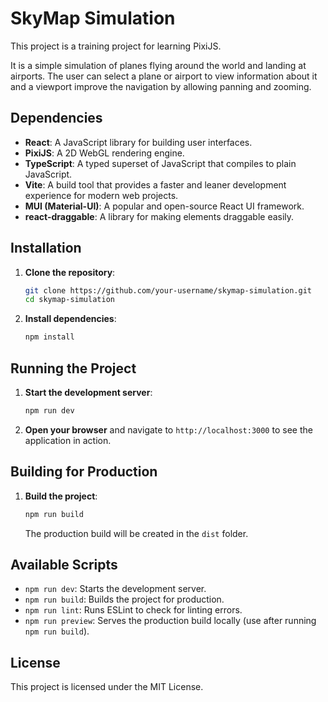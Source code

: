 # SkyMap Simulation

This project is a training project for learning PixiJS. 

It is a simple simulation of planes flying around the world and landing at airports. The user can select a plane or airport to view information about it and a viewport improve the navigation by allowing panning and zooming.

## Dependencies

- **React**: A JavaScript library for building user interfaces.
- **PixiJS**: A 2D WebGL rendering engine.
- **TypeScript**: A typed superset of JavaScript that compiles to plain JavaScript.
- **Vite**: A build tool that provides a faster and leaner development experience for modern web projects.
- **MUI (Material-UI)**: A popular and open-source React UI framework.
- **react-draggable**: A library for making elements draggable easily.

## Installation

1. **Clone the repository**:
    ```sh
    git clone https://github.com/your-username/skymap-simulation.git
    cd skymap-simulation
    ```

2. **Install dependencies**:
    ```sh
    npm install
    ```

## Running the Project

1. **Start the development server**:
    ```sh
    npm run dev
    ```

2. **Open your browser** and navigate to `http://localhost:3000` to see the application in action.

## Building for Production

1. **Build the project**:
    ```sh
    npm run build
    ```
   The production build will be created in the `dist` folder.

## Available Scripts

- `npm run dev`: Starts the development server.
- `npm run build`: Builds the project for production.
- `npm run lint`: Runs ESLint to check for linting errors.
- `npm run preview`: Serves the production build locally (use after running `npm run build`).

## License

This project is licensed under the MIT License.